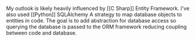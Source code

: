 My outlook is likely heavily influenced by [[C Sharp]] Entity Framework. I've also used [[Python]] SQLAlchemy
A strategy to map database objects to entities in code. The goal is to add abstraction for database access so querying the database is passed to the ORM framework reducing coupling between code and database.